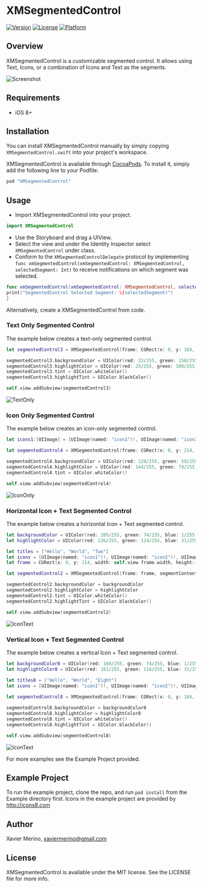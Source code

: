 # XMSegmentedControl

[![Version](https://img.shields.io/cocoapods/v/XMSegmentedControl.svg?style=flat)](http://cocoapods.org/pods/XMSegmentedControl)
[![License](https://img.shields.io/cocoapods/l/XMSegmentedControl.svg?style=flat)](http://cocoapods.org/pods/XMSegmentedControl)
[![Platform](https://img.shields.io/cocoapods/p/XMSegmentedControl.svg?style=flat)](http://cocoapods.org/pods/XMSegmentedControl)

## Overview
XMSegmentedControl is a customizable segmented control. It allows using Text, Icons, or a combination of Icons and Text as the segments.

![Screenshot](https://thumbs.gfycat.com/BelovedWellinformedAustralianshelduck-size_restricted.gif)

## Requirements
* iOS 8+

## Installation
You can install XMSegmentedControl manually by simply copying `XMSegmentedControl.swift` into your project's workspace.  

XMSegmentedControl is available through [CocoaPods](http://cocoapods.org).  To install it, simply add the following line to your Podfile:

```ruby
pod "XMSegmentedControl"
```
## Usage

* Import XMSegmentedControl into your project. 

```Swift
import XMSegmentedControl
```
* Use the Storyboard and drag a UIView. 
* Select the view and under the Identity Inspector select `XMSegmentedControl` under class. 
* Conform to the `XMSegmentedControlDelegate` protocol by implementing `func xmSegmentedControl(xmSegmentedControl: XMSegmentedControl, selectedSegment: Int)` to receive notifications on which segment was selected.

```Swift
func xmSegmentedControl(xmSegmentedControl: XMSegmentedControl, selectedSegment: Int) {
print("SegmentedControl Selected Segment: \(selectedSegment)")
}
```
Alternatively, create a XMSegmentedControl from code.

### Text Only Segmented Control
The example below creates a text-only segmented control.
```Swift
let segmentedControl3 = XMSegmentedControl(frame: CGRect(x: 0, y: 164, width: self.view.frame.width, height: 44), segmentTitle: ["Hello", "World", "Three"], selectedItemHighlightStyle: XMSelectedItemHighlightStyle.TopEdge)

segmentedControl3.backgroundColor = UIColor(red: 22/255, green: 150/255, blue: 122/255, alpha: 1)
segmentedControl3.highlightColor = UIColor(red: 25/255, green: 180/255, blue: 145/255, alpha: 1)
segmentedControl3.tint = UIColor.whiteColor()
segmentedControl3.highlightTint = UIColor.blackColor()

self.view.addSubview(segmentedControl3)
```

![TextOnly](https://dl.dropboxusercontent.com/u/72507896/XMSegmentedControlScreenshots/textonly.png)

### Icon Only Segmented Control
The example below creates an icon-only segmented control.
``` Swift
let icons1:[UIImage] = [UIImage(named: "icon1")!, UIImage(named: "icon2")!, UIImage(named: "icon3")!, UIImage(named: "icon4")!, UIImage(named: "icon5")!, UIImage(named: "icon6")!]

let segmentedControl4 = XMSegmentedControl(frame: CGRect(x: 0, y: 214, width: self.view.frame.width, height: 44), segmentIcon: icons1, selectedItemHighlightStyle: XMSelectedItemHighlightStyle.Background)

segmentedControl4.backgroundColor = UIColor(red: 128/255, green: 59/255, blue: 159/255, alpha: 1)
segmentedControl4.highlightColor = UIColor(red: 144/255, green: 79/255, blue: 173/255, alpha: 1)
segmentedControl4.tint = UIColor.whiteColor()

self.view.addSubview(segmentedControl4)
```

![IconOnly](https://dl.dropboxusercontent.com/u/72507896/XMSegmentedControlScreenshots/icononly.png)

### Horizontal Icon + Text Segmented Control
The example below creates a horizontal Icon + Text segmented control.
``` Swift
let backgroundColor = UIColor(red: 205/255, green: 74/255, blue: 1/255, alpha: 1)
let highlightColor = UIColor(red: 226/255, green: 114/255, blue: 31/255, alpha: 1)

let titles = ["Hello", "World", "Two"]
let icons = [UIImage(named: "icon1")!, UIImage(named: "icon2")!, UIImage(named: "icon3")!]
let frame = CGRect(x: 0, y: 114, width: self.view.frame.width, height: 44)

let segmentedControl2 = XMSegmentedControl(frame: frame, segmentContent: (titles, icons), selectedItemHighlightStyle: XMSelectedItemHighlightStyle.BottomEdge)

segmentedControl2.backgroundColor = backgroundColor
segmentedControl2.highlightColor = highlightColor
segmentedControl2.tint = UIColor.whiteColor()
segmentedControl2.highlightTint = UIColor.blackColor()

self.view.addSubview(segmentedControl2)
```

![IconText](https://dl.dropboxusercontent.com/u/72507896/XMSegmentedControlScreenshots/texticon.tiff)

### Vertical Icon + Text Segmented Control
The example below creates a vertical Icon + Text segmented control.
``` Swift
let backgroundColor8 = UIColor(red: 160/255, green: 74/255, blue: 1/255, alpha: 1)
let highlightColor8 = UIColor(red: 181/255, green: 114/255, blue: 31/255, alpha: 1)

let titles8 = ["Hello", "World", "Eight"]
let icons = [UIImage(named: "icon1")!, UIImage(named: "icon2")!, UIImage(named: "icon3")!]
        
let segmentedControl8 = XMSegmentedControl(frame: CGRect(x: 0, y: 164, width: self.view.frame.width, height: 54), verticalSegmentContent: (titles8, icons), selectedItemHighlightStyle: XMSelectedItemHighlightStyle.BottomEdge)

segmentedControl8.backgroundColor = backgroundColor8
segmentedControl8.highlightColor = highlightColor8
segmentedControl8.tint = UIColor.whiteColor()
segmentedControl8.highlightTint = UIColor.blackColor()

self.view.addSubview(segmentedControl8)
```

![IconText](https://dl.dropboxusercontent.com/u/72507896/XMSegmentedControlScreenshots/hybridverticaltexticon.tiff?raw=1)

For more examples see the Example Project provided.

## Example Project

To run the example project, clone the repo, and run `pod install` from the Example directory first.
Icons in the example project are provided by http://icons8.com

## Author

Xavier Merino, xaviermerino@gmail.com

## License

XMSegmentedControl is available under the MIT license. See the LICENSE file for more info.
